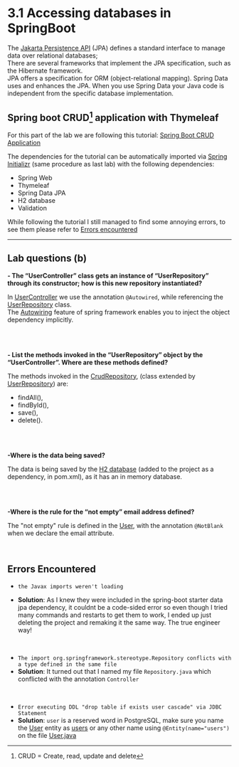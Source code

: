 # 3.1 Accessing databases in SpringBoot



The <ins>Jakarta Persistence API</ins> (JPA) defines a standard interface to manage data over relational databases;  
There are several frameworks that implement the JPA specification, such as the Hibernate framework.  
JPA offers a specification for ORM (object-relational mapping).
Spring Data uses and enhances the JPA. When you use Spring Data your Java code is independent from the specific database implementation.

## Spring boot CRUD[^1] application with Thymeleaf

For this part of the lab we are following this tutorial: [Spring Boot CRUD Application](https://www.baeldung.com/spring-boot-crud-thymeleaf)  

[^1]: CRUD = Create, read, update and delete

The dependencies for the tutorial can be automatically imported via <ins>Spring Initializr</ins> (same procedure as last lab) with the following dependencies:
- Spring Web
- Thymeleaf
- Spring Data JPA
- H2 database
- Validation

While following the tutorial I still managed to find some annoying errors, to see them please refer to [Errors encountered](#errors-encountered)


---
## Lab questions (b)

**- The “UserController” class gets an instance of “UserRepository” through its constructor; how is this new repository instantiated?**

In <u>UserController</u> we use the annotation <code>@Autowired</code>, while referencing the <u>UserRepository</u> class.  
The <u>Autowiring</u> feature of spring framework enables you to inject the object dependency implicitly.

<br>
<br>

**- List the methods invoked in the “UserRepository” object by the “UserController”. Where are these methods defined?**

The methods invoked in the <u>CrudRepository</u>, (class extended by <u>UserRepository</u>) are:

- findAll(),
- findById(),
- save(),
- delete().

<br>
<br>

**-Where is the data being saved?**

The data is being saved by the <u> H2 database</u> (added to the project as a dependency, in pom.xml), as it has an in memory database.

<br>
<br>

**-Where is the rule for the “not empty” email address defined?**

The "not empty" rule is defined in the <u>User</u>, with the annotation ```@NotBlank``` when we declare the email attribute.

<br>

## Errors Encountered

- ```the Javax imports weren't loading```



- **Solution**: As I knew they were included in the spring-boot starter data jpa dependency, it couldnt be a code-sided error so even though I tried many commands and restarts to get them to work, I ended up just deleting the project and remaking it the same way. The true engineer way!

<br>

- ```The import org.springframework.stereotype.Repository conflicts with a type defined in the same file```
- **Solution**: It turned out that I named my file <code>Repository.java</code> which conflicted with the annotation <code>Controller</code>

<br>

- ```Error executing DDL "drop table if exists user cascade" via JDBC Statement```
- **Solution**: ```user``` is a reserved word in PostgreSQL, make sure you name the <u>User</u> entity as <u>users</u> or any other name using ```@Entity(name="users")``` on the file <u>User.java</u>

